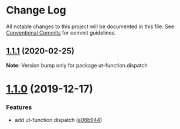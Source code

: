 # Change Log

All notable changes to this project will be documented in this file.
See [Conventional Commits](https://conventionalcommits.org) for commit guidelines.

## [1.1.1](https://github.com/softwaregroup-bg/ut-function/compare/ut-function.merge@1.5.4...ut-function.dispatch@1.1.1) (2020-02-25)

**Note:** Version bump only for package ut-function.dispatch





# [1.1.0](https://github.com/softwaregroup-bg/ut-function/compare/ut-function.xml2json@1.1.1...ut-function.dispatch@1.1.0) (2019-12-17)


### Features

* add ut-function.dispatch ([a06b944](https://github.com/softwaregroup-bg/ut-function/commit/a06b944))
